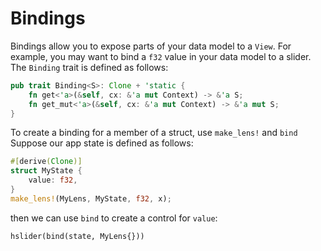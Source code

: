 # Bindings

Bindings allow you to expose parts of your data model to a `View`. For example, you may want to bind a `f32` value in your data model to a slider. The `Binding` trait is defined as follows:

```rust
pub trait Binding<S>: Clone + 'static {
    fn get<'a>(&self, cx: &'a mut Context) -> &'a S;
    fn get_mut<'a>(&self, cx: &'a mut Context) -> &'a mut S;
}
```

To create a binding for a member of a struct, use `make_lens!` and `bind` Suppose our app state is defined as follows:

```rust
#[derive(Clone)]
struct MyState {
    value: f32,
}
make_lens!(MyLens, MyState, f32, x);
```

then we can use `bind` to create a control for `value`:

`hslider(bind(state, MyLens{}))`

